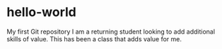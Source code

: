 # hello-world
My first Git repository
I am a returning student looking to add additional skills of value.  This has been a class that adds value for me.

